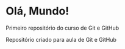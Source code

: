 # Olá, Mundo!
 Primeiro repositório do curso de Git e GitHub

Repositório criado para aula de Git e GitHub